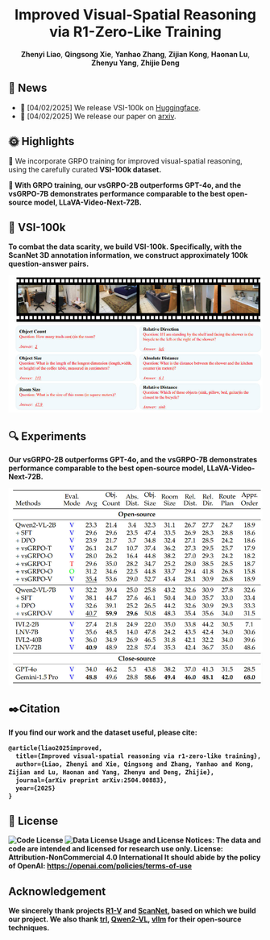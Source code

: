 <p align="center">
<!--   <h1 align="center"><img src="assets/logo.png" width="256"></h1> -->
  <h1 align="center">Improved Visual-Spatial Reasoning via R1-Zero-Like Training</h1>
    <p align="center">
    <strong>Zhenyi Liao</strong></a>,
    <strong>Qingsong Xie</strong></a>,
    <strong>Yanhao Zhang</strong></a>,
    <strong>Zijian Kong</strong></a>,
    <strong>Haonan Lu</strong></a>,
    <strong>Zhenyu Yang</strong></a>,
    <strong>Zhijie Deng</strong></a>
  </p>
  <!-- 📖<a href="https://arxiv.org/abs/2504.00883">Paper</a> -->
  <!-- 🤗<a href="https://huggingface.co/collections/laolao77/virft-datasets-67bc271b6f2833eccc0651df">
  Datasets</a> | 🤗<a href="https://huggingface.co/papers/2503.01785">Daily Paper</a></h3> -->
<div align="center"></div>
<p align="center">

## 📅 News

- 🚀 [04/02/2025] We release VSI-100k on <a href="https://huggingface.co/datasets/OPPOer/VSI-100k">Huggingface</a>.
- 🚀 [04/02/2025] We release our paper on <a href="https://arxiv.org/abs/2504.00883">arxiv</a>.



## 🌞 Highlights
  <p>
  <!-- 🔔 We identify that the visual-spatial reasoning capacities of small- to medium-sized Qwen2-VL models cannot be activated via Chain of Thought (CoT) prompts.  -->

  🔔 We incorporate GRPO training for improved visual-spatial reasoning, using the carefully curated <strong>VSI-100k<strong> dataset. 

  🔔 With GRPO training, our vsGRPO-2B outperforms GPT-4o, and the vsGRPO-7B demonstrates performance comparable to the best open-source model, LLaVA-Video-Next-72B.
  </p>


<!-- 
## 📹Prompting strategy
We designed three types of prompting strategies: think-mode, observe-mode, and vanilla-mode. These strategies prompt the model to think, observe first, or provide an answer directly. We evaluated Qwen2-VL-2B/7B on VSI-bench, revealing that the CoT prompting strategy does not effectively trade inference FLOPs for improved visual-spatial reasoning.

<a href="">
  <img src="fig1.jpg" alt="wrongCoT" >
</a>
<!-- | Backbone      | Methods        | Avg  | Count | Abs. Dist. | Obj. Size | Room Size | Rel. Dist. | Rel. Dir.  | Route Plan | Appr. Order |
|---------------|----------------|------|-------|------------|-----------|-----------|------------|------------|------------|-------------|
| Qwen2-VL-2B   | Think-mode     | 22.9 | 18.4  | 4.3        | 31.5      | 17.3      | 28.3       | 22.9       | 26.2       | 16.8
| Qwen2-VL-2B   | Observe-mode   | 21.8 | 16.8  | 1.7        | 32.7      | 22.7      | 28.8       | 27.6       | 26.2       | 18.1
| Qwen2-VL-2B   | Vanilla-mode   | 23.3 | 21.4  | 3.4        | 32.3      | 31.1      | 26.7       | 27.7       | 24.7       | 18.9
| Qwen2-VL-7B   | Think-mode     | 31.3 | 44.8  | 26.1       | 25.3      | 23.4      | 34.7       | 30.9       | 32.9       | 31.5
| Qwen2-VL-7B   | Observe-mode   | 32.0 | 29.9  | 19.0       | 39.6      | 32.0      | 34.6       | 40.0       | 36.0       | 24.4
| Qwen2-VL-7B   | Vanilla-mode   | 32.2 | 39.4  | 25.0       | 25.8      | 43.2      | 32.6       | 30.9       | 27.8       | 32.6 -->
<!-- 
We illustrate one example below. More details can be found in the original paper.

<a href="">
  <img src="wrongCoT.jpg" alt="wrongCoT" >
</a> --> 

## 🤗 VSI-100k
To combat the data scarity, we build <strong>VSI-100k<strong>. Specifically, with the ScanNet 3D annotation information, we construct approximately 100k question-answer pairs.
<!-- <strong>We will release the original data as long as we get the permission.<strong> -->
<a href="">
  <img src="assets/dataset.jpg" alt="" >
</a>

## 🔍 Experiments
Our vsGRPO-2B outperforms GPT-4o, and the vsGRPO-7B demonstrates performance comparable to the best open-source model, LLaVA-Video-Next-72B.

<a href="">
  <img src="assets/results.jpg" alt="" >
</a>

<!-- ## 🛠️ Training
<!-- ```
soon
``` -->



 ## ✒️Citation
 If you find our work and the dataset useful, please cite:
```
@article{liao2025improved,
  title={Improved visual-spatial reasoning via r1-zero-like training},
  author={Liao, Zhenyi and Xie, Qingsong and Zhang, Yanhao and Kong, Zijian and Lu, Haonan and Yang, Zhenyu and Deng, Zhijie},
  journal={arXiv preprint arXiv:2504.00883},
  year={2025}
}
``` 
<!--## 🚩 Tasks
🔒 The release of VSI-100k (will be in June 2025 for some reason). 

🔒 The release of the training codes and the evaluation (will also be in June 2025).
-->
## 📄 License
![Code License](https://img.shields.io/badge/Code%20License-Apache_2.0-green.svg) ![Data License](https://img.shields.io/badge/Data%20License-CC%20By%20NC%204.0-red.svg) **Usage and License Notices**: The data and code are intended and licensed for research use only.
License: Attribution-NonCommercial 4.0 International It should abide by the policy of OpenAI: https://openai.com/policies/terms-of-use

## Acknowledgement
We sincerely thank projects <a href="https://github.com/Deep-Agent/R1-V">R1-V</a> and <a href="https://github.com/ScanNet/ScanNet">ScanNet</a>, based on which we build our project.
We also thank <a href="https://github.com/huggingface/trl">trl</a>, <a href="https://github.com/QwenLM/Qwen2.5-VL">Qwen2-VL</a>, <a href="https://github.com/vllm-project/vllm">vllm</a> for their open-source techniques.
